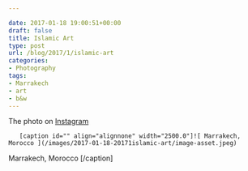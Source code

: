 ```yaml
---

date: 2017-01-18 19:00:51+00:00
draft: false
title: Islamic Art
type: post
url: /blog/2017/1/islamic-art
categories:
- Photography
tags:
- Marrakech
- art
- b&w
---
```


The photo on [Instagram](https://www.instagram.com/p/BPan5WXAj8G/)


  
       [caption id="" align="alignnone" width="2500.0"]![ Marrakech, Morocco ](/images/2017-01-18-20171islamic-art/image-asset.jpeg)
 Marrakech, Morocco [/caption]
